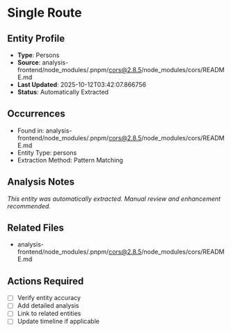 # Single Route

## Entity Profile
- **Type**: Persons
- **Source**: analysis-frontend/node_modules/.pnpm/cors@2.8.5/node_modules/cors/README.md
- **Last Updated**: 2025-10-12T03:42:07.866756
- **Status**: Automatically Extracted

## Occurrences
- Found in: analysis-frontend/node_modules/.pnpm/cors@2.8.5/node_modules/cors/README.md
- Entity Type: persons
- Extraction Method: Pattern Matching

## Analysis Notes
*This entity was automatically extracted. Manual review and enhancement recommended.*

## Related Files
- analysis-frontend/node_modules/.pnpm/cors@2.8.5/node_modules/cors/README.md

## Actions Required
- [ ] Verify entity accuracy
- [ ] Add detailed analysis
- [ ] Link to related entities
- [ ] Update timeline if applicable
